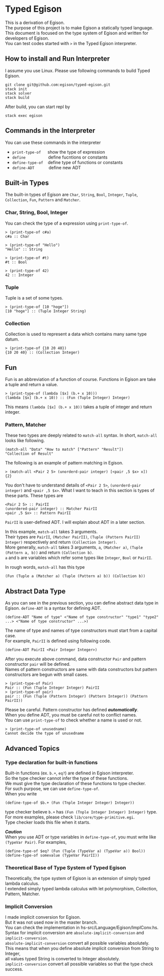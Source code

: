 # Typed Egison
This is a derivation of Egison.  
The purpose of this project is to make Egison a statically typed language.  
This document is focused on the type system of Egison and written for developers of Egison.  
You can test codes started with `>` in the Typed Egison interpreter.

## How to install and Run Interpreter
I assume you use Linux.
Please use following commands to build Typed Egison.
```
git clone git@github.com:egison/typed-egison.git
stack init
stack solver
stack build
```
After build, you can start repl by
```
stack exec egison
```
## Commands in the Interpreter
You can use these commands in the interpreter
- `print-type-of` &emsp;&nbsp;show the type of expression
- `define`&emsp;&emsp;&emsp;&emsp;&emsp;         define fucntions or constants
- `define-type-of` &nbsp;&nbsp;&nbsp;define type of functions or constants
- `define-ADT`&emsp;&emsp;&ensp;&nbsp;&nbsp;     define new ADT

## Built-in Types
The built-in types of Egison are
`Char`, `String`, `Bool`, `Integer`, `Tuple`, `Collection`, `Fun`, `Pattern` and `Matcher`.

### Char, String, Bool, Integer
You can check the type of a expression using `print-type-of`.  
```
> (print-type-of c#a)
c#a :: Char

> (print-type-of "Hello")
"Hello" :: String

> (print-type-of #t)
#t :: Bool

> (print-type-of 42)
42 :: Integer
```
### Tuple
Tuple is a set of some types.
```
> (print-type-of [10 "hoge"])
[10 "hoge"] :: (Tuple Integer String)
```

### Collection
Collection is used to represent a data which contains many same type datum.
```
> (print-type-of {10 20 40})
{10 20 40} :: (Collection Integer)
```

## Fun
Fun is an abbreviation of a function of course.
Functions in Egison are take a tuple and return a value.
```
> (print-type-of (lambda [$x] (b.+ x 10)))
(lambda [$x] (b.+ x 10)) :: (Fun (Tuple Integer) Integer)
```
This means `(lambda [$x] (b.+ x 10))` takes a tuple of integer and return integer.

### Pattern, Matcher
These two types are deeply related to `match-all` syntax.
In short, `match-all` looks like following.
```
(match-all "Data" "How to match" ["Pattern" "Result"])
"Collection of Result"
```

The following is an example of pattern matching in Egison.
```
> (match-all <Pair 2 5> (unorderd-pair integer) [<pair ,5 $x> x])
{2}
```
You don't have to understand details of `<Pair 2 5>`, `(unorderd-pair integer)` and `<pair ,5 $x>`.
What I want to teach in this section is types of these parts. These types are
```
<Pair 2 5> :: PairII
(unordered-pair integer) :: Matcher PairII
<pair ,5 $x> :: Pattern PairII
```
`PairII` is user-defined ADT. I will explain about ADT in a later section.

In this example, `match-all` takes 3 arguments.  
Their types are `PairII`, `(Matcher PairII)`, `(Tuple (Pattern PairII) Integer)` respectively and return `(Collection Integer)`.   
More generally, `match-all` takes 3 arguments, `a`, `(Matcher a)`, `(Tuple (Pattern a, b))` and return `(Collection b)`.  
 `a` and `b` are variables which refer some types like `Integer`, `Bool` or `PairII`.

In rough words, `match-all` has this type
```
(Fun (Tuple a (Matcher a) (Tuple (Pattern a) b)) (Collection b))
```

## Abstract Data Type
As you can see in the previous section, you can define abstract data type in Egison.
`define-ADT` is a syntax for defining ADT.
```
(define-ADT "Name of type" <"Name of type constructor" "type1" "type2" ...> <"Name of type constructor" ...>)
```

The name of type and names of type constructors must start from a capital case.  
For example, `PairII` is defined using following code.
```
(define-ADT PairII <Pair Integer Integer>)
```
After you execute above command, data constructor `Pair` and pattern constructor `pair` will be defined.   
Names of pattern constructors are same with data constructors but pattern constructors are begun with small cases.
```
> (print-type-of Pair)
Pair :: (Fun (Tuple Integer Integer) PairII
> (print-type-of pair)
pair :: (Fun (Tuple (Pattern Integer) (Pattern Integer)) (Pattern PairII))
```
Please be careful. Pattern constructor has defined ***automatically***.   
When you define ADT, you must be careful not to conflict names.   
You can use `print-type-of` to check whether a name is used or not.
```
> (print-type-of unusedname)
Cannot decide the type of unusedname
```
## Advanced Topics
### Type declaration for built-in functions
Built-in functions (ex. `b.+`, `eq?`) are defined in Egison interpreter.  
So the type checker cannot infer the type of these functions.  
We must give the type declaration of these functions to type checker.  
For such purpose, we can use `define-type-of`.  
When you write
```
(define-type-of $b.+ (Fun (Tnple Integer Integer) Integer))
```
type checker believe `b.+` has `(Fun (Tnple Integer Integer) Integer)` type.  
For more examples, please check `lib/core/type-primitive.egi`.  
Type checker loads this file when it starts.  

***Caution***  
When you use ADT or type variables in `define-type-of`, you must write like `(TypeVar Pair)`.
For examples,
```
(define-type-of $eq? (Fun (Tuple (TypeVar a) (TypeVar a)) Bool))
(define-type-of somevalue (TypeVar PairII))
```

### Theoretical Base of Type System of Typed Egison
Theoretically, the type system of Egison is an extension of simply typed lambda calculus.  
I extended simply typed lambda calculus with let polymorphism, Collection, Pattern, Matcher.

### Implicit Conversion
I made implicit conversion for Egison.  
But it was not used now in the master branch.  
You can check the implementation in hs-src/Language/Egison/ImplConv.hs.  
Syntax for implicit conversion are `absolute-implicit-conversion` and `implicit-conversion`.  
`absolute-implicit-conversion` convert all possible variables absolutely.  
This means that when you define absolute implicit conversion from String to Integer,  
all values typed String is converted to Integer absolutely.  
`implicit-conversion` convert all possible variables so that the type check success.  
